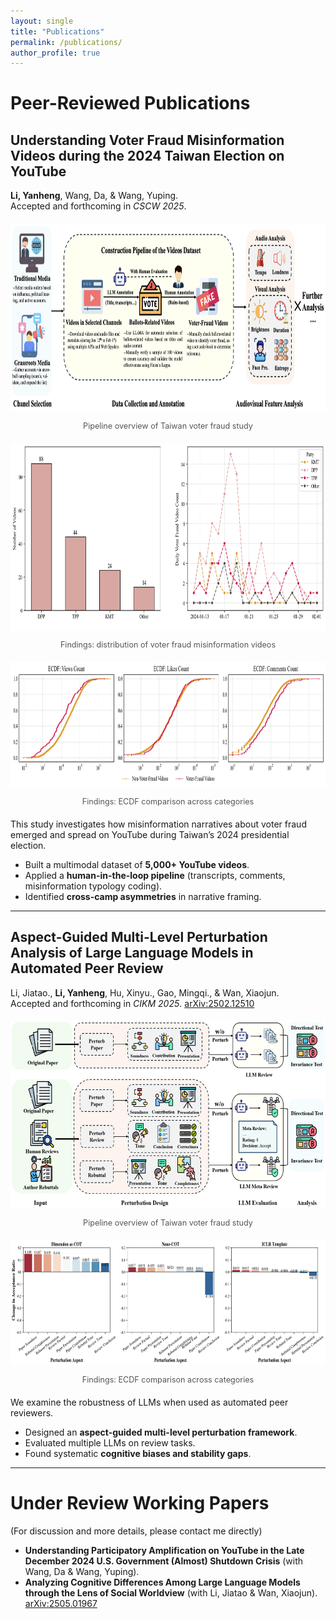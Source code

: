 ```yaml
---
layout: single
title: "Publications"
permalink: /publications/
author_profile: true
---
```


# Peer-Reviewed Publications

## Understanding Voter Fraud Misinformation Videos during the 2024 Taiwan Election on YouTube
**Li, Yanheng**, Wang, Da, & Wang, Yuping.  
Accepted and forthcoming in *CSCW 2025*.

<div style="text-align:center; margin: 20px 0;">
  <img src="/images/pub_figures/taiwan/taiwan_workflow.png" 
       alt="Pipeline overview" 
       style="max-width:100%; height:300px;"/>
  <p style="font-size:0.9em; color:#555;">Pipeline overview of Taiwan voter fraud study</p>
</div>

<div style="text-align:center; margin: 20px 0;">
  <img src="/images/pub_figures/taiwan/RQ12.png" 
       alt="Findings figure 1" 
       style="max-width:100%; height:300px;"/>
  <p style="font-size:0.9em; color:#555;">Findings: distribution of voter fraud misinformation videos</p>
</div>

<div style="text-align:center; margin: 20px 0;">
  <img src="/images/pub_figures/taiwan/RQ2ecdf.png" 
       alt="Findings figure 2" 
       style="max-width:100%; height:200px;"/>
  <p style="font-size:0.9em; color:#555;">Findings: ECDF comparison across categories</p>
</div>

This study investigates how misinformation narratives about voter fraud emerged and spread on YouTube during Taiwan’s 2024 presidential election.  
- Built a multimodal dataset of **5,000+ YouTube videos**.  
- Applied a **human-in-the-loop pipeline** (transcripts, comments, misinformation typology coding).  
- Identified **cross-camp asymmetries** in narrative framing.

---

## Aspect-Guided Multi-Level Perturbation Analysis of Large Language Models in Automated Peer Review
Li, Jiatao., **Li, Yanheng**, Hu, Xinyu., Gao, Mingqi., & Wan, Xiaojun.  
Accepted and forthcoming in *CIKM 2025*. [arXiv:2502.12510](https://arxiv.org/abs/2502.12510)

<div style="text-align:center; margin: 20px 0;">
  <img src="/images/pub_figures/ai_review/ai_review_pipeline.png" 
       alt="Pipeline overview" 
       style="max-width:100%; height:300px;"/>
  <p style="font-size:0.9em; color:#555;">Pipeline overview of Taiwan voter fraud study</p>
</div>

<!-- <div style="text-align:center; margin: 20px 0;">
  <img src="pub_figures/ai_review/PerturbationAspect.drawio.png" 
       alt="Findings figure 1" 
       style="max-width:100%; height:300px;"/>
  <p style="font-size:0.9em; color:#555;">Findings: distribution of voter fraud misinformation videos</p>
</div> -->

<div style="text-align:center; margin: 20px 0;">
  <img src="/images/pub_figures/ai_review/acc_rate.png" 
       alt="Findings figure 2" 
       style="max-width:100%; height:200px;"/>
  <p style="font-size:0.9em; color:#555;">Findings: ECDF comparison across categories</p>
</div>

We examine the robustness of LLMs when used as automated peer reviewers.  
- Designed an **aspect-guided multi-level perturbation framework**.  
- Evaluated multiple LLMs on review tasks.  
- Found systematic **cognitive biases and stability gaps**.  

---

# Under Review Working Papers
(For discussion and more details, please contact me directly)
- **Understanding Participatory Amplification on YouTube in the Late December 2024 U.S. Government (Almost) Shutdown Crisis** (with Wang, Da & Wang, Yuping).  
- **Analyzing Cognitive Differences Among Large Language Models through the Lens of Social Worldview** (with Li, Jiatao & Wan, Xiaojun). [arXiv:2505.01967](https://arxiv.org/abs/2505.01967)